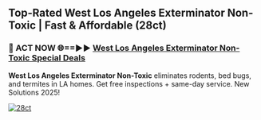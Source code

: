 ## Top-Rated West Los Angeles Exterminator Non-Toxic | Fast & Affordable (28ct)

<h3>🐜 ACT NOW 🌐==►► <a href="https://tinyurl.com/2dysvsjj" rel="nofollow">West Los Angeles Exterminator Non-Toxic Special Deals</a></h3>

**West Los Angeles Exterminator Non-Toxic** eliminates rodents, bed bugs, and termites in LA homes. Get free inspections + same-day service. New Solutions 2025!

[![28ct](https://i.imgur.com/JCYaghj.jpeg)](https://tinyurl.com/2dysvsjj)